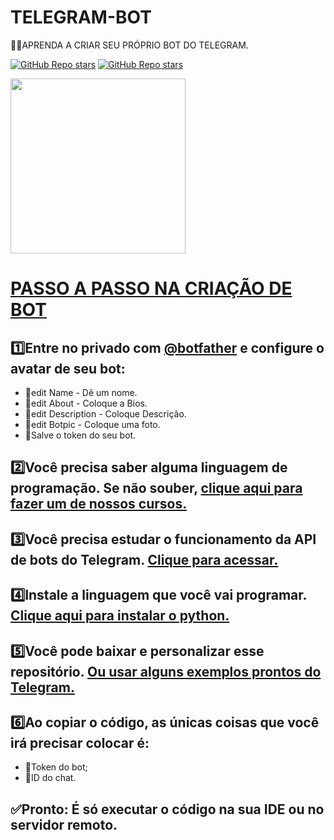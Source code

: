 # TELEGRAM-BOT
👨‍⚖️APRENDA A CRIAR SEU PRÓPRIO BOT DO TELEGRAM.

[![GitHub Repo stars](https://img.shields.io/badge/CURSO%20COMPRETO%20NO-CANAL-03A9F4?logo=telegram)](https://t.me/BOTCRIADO) 
[![GitHub Repo stars](https://img.shields.io/badge/PEÇA%20AJUDA%20NO-GRUPO-03A9F4?logo=telegram)](https://t.me/CODIGOGP)
<br>

<img src="https://blog.vandersonguidi.com.br/wp-content/uploads/2019/04/S_863346-MLB29530915311_032019-O.jpg" align="center" width="280"> <br>

# [PASSO A PASSO NA CRIAÇÃO DE BOT](https://t.me/BOTCRIADO/4)

## 1️⃣Entre no privado com [@botfather](https://t.me/botfather) e configure o avatar de seu bot:
* 🔹edit Name - Dê um nome.
* 🔹edit About - Coloque a Bios.
* 🔹edit Description - Coloque Descrição.
* 🔹edit Botpic - Coloque uma foto.
* 🔰Salve o token do seu bot.

## 2️⃣Você precisa saber alguma linguagem de programação. Se não souber, [clique aqui para fazer um de nossos cursos.](https://t.me/CODIGOCN/1333)

## 3️⃣Você precisa estudar o funcionamento da API de bots do Telegram. [Clique para acessar.](https://core.telegram.org/bots/api)

## 4️⃣Instale a linguagem que você vai programar. [Clique aqui para instalar o python.](https://pypi.org/project/pyTelegramBotAPI/#files)

## 5️⃣Você pode baixar e personalizar esse repositório. [Ou usar alguns exemplos prontos do Telegram.](https://core.telegram.org/bots/samples)

## 6️⃣Ao copiar o código, as únicas coisas que você irá precisar colocar é:
* 🔰Token do bot;
* 🔰ID do chat.

## ✅Pronto: É só executar o código na sua IDE ou no servidor remoto.
